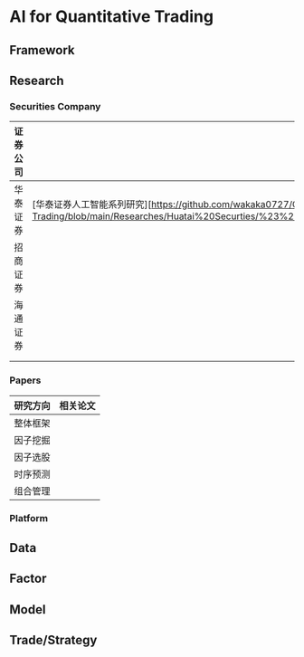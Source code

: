 # AI for Quantitative Trading

## Framework

## Research
### Securities Company
|证券公司|相关研究|
|---|---|
|华泰证券|[华泰证券人工智能系列研究][https://github.com/wakaka0727/Quantitative-Trading/blob/main/Researches/Huatai%20Securties/%23%20%E5%8D%8E%E6%B3%B0%E8%AF%81%E5%88%B8%E4%BA%BA%E5%B7%A5%E6%99%BA%E8%83%BD%E7%B3%BB%E5%88%97%E7%A0%94%E7%A9%B6.md]|
|招商证券||
|海通证券||
|||
|||



### Papers
|研究方向|相关论文|
|---|---|
|整体框架||
|因子挖掘||
|因子选股||
|时序预测||
|组合管理||

### Platform

## Data

## Factor

## Model


## Trade/Strategy




